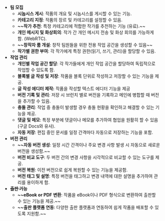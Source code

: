 - **팀 모집**
    - **시놉시스 게시**: 작품의 개요 및 시놉시스를 게시할 수 있는 기능.
    - **카테고리 지정**: 작품의 장르 및 카테고리를 설정할 수 있음.
    - **~~작가 추천**: 특정 카테고리에 적합한 작가를 추천하는 기능 (유료).~~
    - **개인 메시지 및 화상회의**: 작가 간 개인 메시지 전송 및 화상 회의를 가능하게 함.  (WebRTC).
    - **~~창작자 룸 개설**: 창작 팀원들을 위한 전용 작업 공간을 생성할 수 있음~~
    - **작가별 권한 부여**: 각 작가에게 특정 권한(읽기, 쓰기, 관리)을 할당할 수 있음.
- **작업 관리**
    - **개인별 작업 공간 할당**: 각 작가들에게 개인 작업 공간을 할당하여 독립적으로 작업할 수 있도록 함.
    - **블록별 글 작성 및 저장**: 작품을 블록 단위로 작성하고 저장할 수 있는 기능을 제공.
    - **글 작성 에디터 제작:** 작품을 작성할 텍스트 에디터 기능을 제공
    - **버전 기록 및 관리**: 저장 시 브런치 별로 버전을 기록하고 메인에 병합할 때 버전을 추가할 수 있음.
    - **충돌 관리**: 작업 중 충돌이 발생할 경우 충돌 현황을 확인하고 해결할 수 있는 기능을 제공.
    - **댓글 및 메모**: 특정 부분에 댓글이나 메모를 추가하여 협업을 원활히 할 수 있음 (구글 Docs와 유사).
    - **자동 저장**: 편집 중인 문서를 일정 간격마다 자동으로 저장하는 기능을 포함.
- **버전 관리**
    - **~~자동 버전 생성**: 일정 시간 간격이나 주요 변경 사항 발생 시 자동으로 새로운 버전을 생성함.~~
    - **버전 비교 도구**: 두 버전 간의 변경 사항을 시각적으로 비교할 수 있는 도구를 제공.
    - **버전 복원**: 이전 버전으로 쉽게 복원할 수 있는 기능을 제공함.
    - **버전 태그 및 설명**: 특정 버전을 태그하고 변경 내역에 대한 설명을 추가하여 관리를 용이하게 함.
- **~~출판 기능~~**
    - **~~eBook or PDF 변환**: 작품을 eBook이나 PDF 형식으로 변환하여 출판할 수 있는 기능을 제공.~~
    - **~~출판 플랫폼 연동**: 다양한 출판 플랫폼과 연동하여 쉽게 작품을 배포할 수 있도록 지원함.~~
